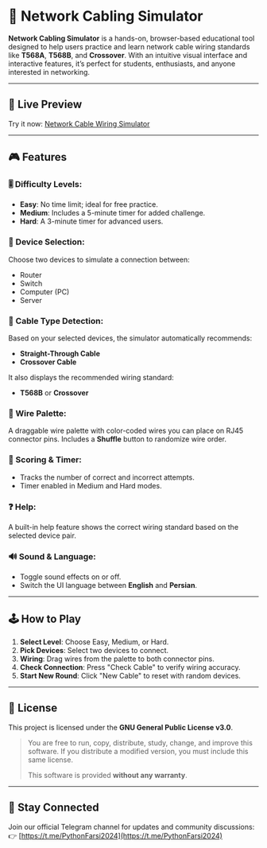 # 🧰 Network Cabling Simulator

**Network Cabling Simulator** is a hands-on, browser-based educational tool designed to help users practice and learn network cable wiring standards like **T568A**, **T568B**, and **Crossover**. With an intuitive visual interface and interactive features, it’s perfect for students, enthusiasts, and anyone interested in networking.

---

## 🔗 Live Preview

Try it now: [Network Cable Wiring Simulator](https://pouriavelaei.github.io/Network-Cable-Wiring-Simulator/)

---

## 🎮 Features

### 🎚 Difficulty Levels:

* **Easy**: No time limit; ideal for free practice.
* **Medium**: Includes a 5-minute timer for added challenge.
* **Hard**: A 3-minute timer for advanced users.

### 🔌 Device Selection:

Choose two devices to simulate a connection between:

* Router
* Switch
* Computer (PC)
* Server

### 🧵 Cable Type Detection:

Based on your selected devices, the simulator automatically recommends:

* **Straight-Through Cable**
* **Crossover Cable**

It also displays the recommended wiring standard:

* **T568B** or **Crossover**

### 🎨 Wire Palette:

A draggable wire palette with color-coded wires you can place on RJ45 connector pins. Includes a **Shuffle** button to randomize wire order.

### 🧠 Scoring & Timer:

* Tracks the number of correct and incorrect attempts.
* Timer enabled in Medium and Hard modes.

### ❓ Help:

A built-in help feature shows the correct wiring standard based on the selected device pair.

### 🔊 Sound & Language:

* Toggle sound effects on or off.
* Switch the UI language between **English** and **Persian**.

---

## 🕹 How to Play

1. **Select Level**: Choose Easy, Medium, or Hard.
2. **Pick Devices**: Select two devices to connect.
3. **Wiring**: Drag wires from the palette to both connector pins.
4. **Check Connection**: Press "Check Cable" to verify wiring accuracy.
5. **Start New Round**: Click "New Cable" to reset with random devices.

---

## 🪪 License

This project is licensed under the **GNU General Public License v3.0**.

> You are free to run, copy, distribute, study, change, and improve this software. If you distribute a modified version, you must include this same license.
>
> This software is provided **without any warranty**.

---

## 📢 Stay Connected

Join our official Telegram channel for updates and community discussions:
👉 [https://t.me/PythonFarsi2024](https://t.me/PythonFarsi2024)
